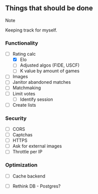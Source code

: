 ## Things that should be done

> [!NOTE]
> Keeping track for myself.

### Functionality
  - [ ] Rating calc
    - [x] Elo
    - [ ] Adjusted algos (FIDE, USCF)
    - [ ] K value by amount of games
  - [ ] Images
  - [ ] Janitor abandoned matches
  - [ ] Matchmaking
  - [ ] Limit votes
    - [ ] Identify session
  - [ ] Create lists

### Security
  - [ ] CORS
  - [ ] Captchas
  - [ ] HTTPS
  - [ ] Ask for external images
  - [ ] Throttle per IP

### Optimization
  - [ ] Cache backend
  - [ ] Rethink DB - Postgres?

